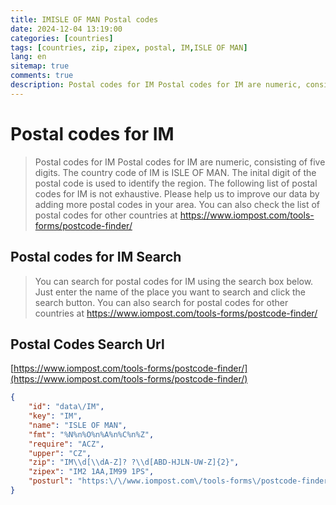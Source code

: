 ```yaml
---
title: IMISLE OF MAN Postal codes 
date: 2024-12-04 13:19:00
categories: [countries]
tags: [countries, zip, zipex, postal, IM,ISLE OF MAN]
lang: en
sitemap: true
comments: true
description: Postal codes for IM Postal codes for IM are numeric, consisting of five digits. The country code of IM is ISLE OF MAN. The inital digit of the postal code is used to identify the region. The following list of postal codes for IM is not exhaustive. Please help us to improve our data by adding more postal codes in your area. You can also check the list of postal codes for other countries at https://www.iompost.com/tools-forms/postcode-finder/
---
```


# Postal codes for IM
> Postal codes for IM Postal codes for IM are numeric, consisting of five digits. The country code of IM is ISLE OF MAN. The inital digit of the postal code is used to identify the region. The following list of postal codes for IM is not exhaustive. Please help us to improve our data by adding more postal codes in your area. You can also check the list of postal codes for other countries at https://www.iompost.com/tools-forms/postcode-finder/

## Postal codes for IM Search 
> You can search for postal codes for IM using the search box below. Just enter the name of the place you want to search and click the search button. You can also search for postal codes for other countries at https://www.iompost.com/tools-forms/postcode-finder/

## Postal Codes Search Url

[https://www.iompost.com/tools-forms/postcode-finder/](https://www.iompost.com/tools-forms/postcode-finder/)
```json
{
    "id": "data\/IM",
    "key": "IM",
    "name": "ISLE OF MAN",
    "fmt": "%N%n%O%n%A%n%C%n%Z",
    "require": "ACZ",
    "upper": "CZ",
    "zip": "IM\\d[\\dA-Z]? ?\\d[ABD-HJLN-UW-Z]{2}",
    "zipex": "IM2 1AA,IM99 1PS",
    "posturl": "https:\/\/www.iompost.com\/tools-forms\/postcode-finder\/"
}
```
